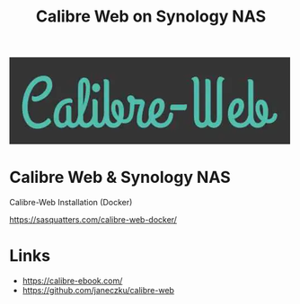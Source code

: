 ﻿---
layout: post
title: Calibre Web on Synology NAS 
categories: [Calibre]
tags: [Calibre, Synology]
--- 
![](../pics/20230713115723_calibre_web.png)

# Calibre Web & Synology NAS 

Calibre-Web Installation (Docker)

<https://sasquatters.com/calibre-web-docker/>

# Links
- <https://calibre-ebook.com/>
- <https://github.com/janeczku/calibre-web>